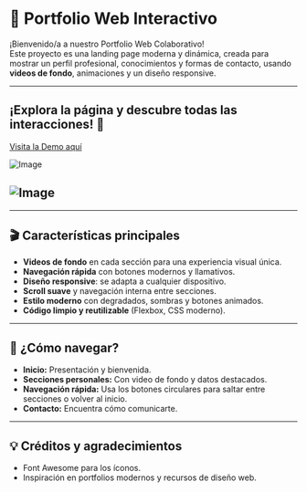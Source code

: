 # 🚀 Portfolio Web Interactivo

¡Bienvenido/a a nuestro Portfolio Web Colaborativo!  
Este proyecto es una landing page moderna y dinámica, creada para mostrar un perfil profesional, conocimientos y formas de contacto, usando **videos de fondo**, animaciones y un diseño responsive.

---
## ¡Explora la página y descubre todas las interacciones! 👀
[Visita la Demo aquí](https://arr-fran.github.io/PP_TrabajoN1/index.html#1)

![Image](https://github.com/user-attachments/assets/50c0ab8a-8a8b-449c-ab43-c8820c28b842)

![Image](<img width="955" alt="Image" src="https://github.com/user-attachments/assets/e725e5e7-f7cf-41df-8c91-4e638e43e963"/>)
---
---

## 🎬 Características principales

- **Videos de fondo** en cada sección para una experiencia visual única.
- **Navegación rápida** con botones modernos y llamativos.
- **Diseño responsive**: se adapta a cualquier dispositivo.
- **Scroll suave** y navegación interna entre secciones.
- **Estilo moderno** con degradados, sombras y botones animados.
- **Código limpio y reutilizable** (Flexbox, CSS moderno).

---
## 🚦 ¿Cómo navegar?

- **Inicio:** Presentación y bienvenida.
- **Secciones personales:** Con video de fondo y datos destacados.
- **Navegación rápida:** Usa los botones circulares para saltar entre secciones o volver al inicio.
- **Contacto:** Encuentra cómo comunicarte.

---
## 💡 Créditos y agradecimientos
- Font Awesome para los íconos.
- Inspiración en portfolios modernos y recursos de diseño web.
